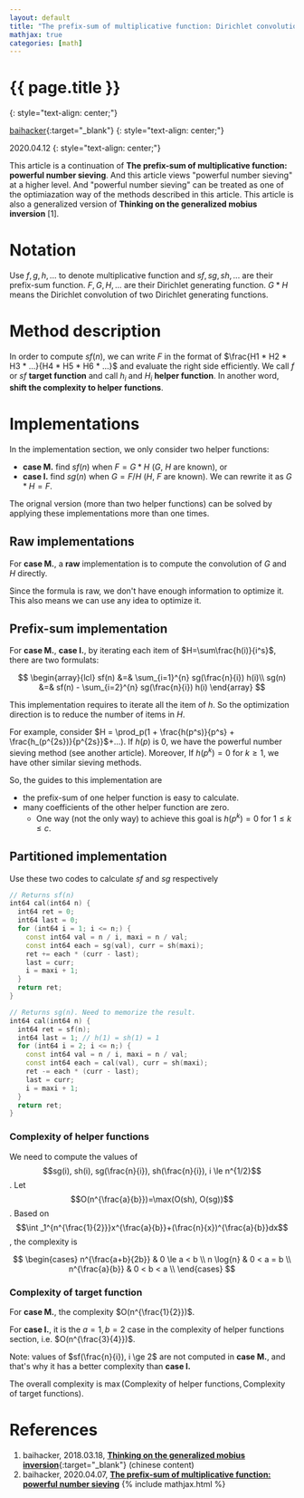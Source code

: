 ```yaml
---
layout: default
title: "The prefix-sum of multiplicative function: Dirichlet convolution"
mathjax: true
categories: [math]
---
```


<h1>{{ page.title }}</h1>
{: style="text-align: center;"}

[baihacker](https://github.com/baihacker){:target="_blank"}
{: style="text-align: center;"}

2020.04.12
{: style="text-align: center;"}

This article is a continuation of **The prefix-sum of multiplicative function: powerful number sieving**. And this article views "powerful number sieving" at a higher level. And "powerful number sieving" can be treated as one of the optimiazation way of the methods described in this article. This article is also a generalized version of **Thinking on the generalized mobius inversion** [1].

# Notation
Use $f,g,h,...$ to denote multiplicative function and $sf,sg,sh,...$ are their prefix-sum function. $F,G,H,...$ are their Dirichlet generating function. $G*H$ means the Dirichlet convolution of two Dirichlet generating functions.

# Method description
In order to compute $sf(n)$, we can write $F$ in the format of $\frac{H1 * H2 * H3 * ...}{H4 * H5 * H6 * ...}$ and evaluate the right side efficiently. We call $f$ or $sf$ **target function** and call $h_i$ and $H_i$ **helper function**. In another word, **shift the complexity to helper functions**.

# Implementations
In the implementation section, we only consider two helper functions:
* **case M.** find $sf(n)$ when $F=G*H$ ($G$, $H$ are known), or
* **case I.** find $sg(n)$ when $G=F/H$ ($H$, $F$ are known). We can rewrite it as $G*H=F$.

The orignal version (more than two helper functions) can be solved by applying these implementations more than one times.

## **Raw** implementations
For **case M.**, a **raw** implementation is to compute the convolution of $G$ and $H$ directly.

Since the formula is raw, we don't have enough information to optimize it. This also means we can use any idea to optimize it.

## **Prefix-sum** implementation
For **case M.**, **case I.**, by iterating each item of $H=\sum\frac{h(i)}{i^s}$, there are two formulats:

$$
\begin{array}{lcl}
sf(n) &=& \sum_{i=1}^{n} sg(\frac{n}{i}) h(i)\\
sg(n) &=& sf(n) - \sum_{i=2}^{n} sg(\frac{n}{i}) h(i)
\end{array}
$$

This implementation requires to iterate all the item of $h$. So the optimization direction is to reduce the number of items in $H$. 

For example, consider $H = \prod_p(1 + \frac{h(p^s)}{p^s} + \frac{h_(p^{2s})}{p^{2s}}$+...). If $h(p)$ is $0$, we have the powerful number sieving method (see another article). Moreover, If $h(p^k) = 0$ for $k \ge 1$, we have other similar sieving methods.

So, the guides to this implementation are
* the prefix-sum of one helper function is easy to calculate.
* many coefficients of the other helper function are zero.
  * One way (not the only way) to achieve this goal is $h(p^k) = 0$ for $1 \le k \le c$.

## **Partitioned** implementation
Use these two codes to calculate $sf$ and $sg$ respectively

```cpp
// Returns sf(n)
int64 cal(int64 n) {
  int64 ret = 0;
  int64 last = 0;
  for (int64 i = 1; i <= n;) {
    const int64 val = n / i, maxi = n / val;
    const int64 each = sg(val), curr = sh(maxi);
    ret += each * (curr - last);
    last = curr;
    i = maxi + 1;
  }
  return ret;
}
```

```cpp
// Returns sg(n). Need to memorize the result.
int64 cal(int64 n) {
  int64 ret = sf(n);
  int64 last = 1; // h(1) = sh(1) = 1
  for (int64 i = 2; i <= n;) {
    const int64 val = n / i, maxi = n / val;
    const int64 each = cal(val), curr = sh(maxi);
    ret -= each * (curr - last);
    last = curr;
    i = maxi + 1;
  }
  return ret;
}
```

### Complexity of helper functions
We need to compute the values of $$sg(i), sh(i), sg(\frac{n}{i}), sh(\frac{n}{i}), i \le n^{1/2}$$. Let $$O(n^{\frac{a}{b}})=\max(O(sh), O(sg))$$. Based on $$\int _1^{n^{\frac{1}{2}}}x^{\frac{a}{b}}+(\frac{n}{x})^{\frac{a}{b}}dx$$, the complexity is 

$$
\begin{cases}
n^{\frac{a+b}{2b}} & 0 \le a < b \\
n \log{n} & 0 < a = b \\
n^{\frac{a}{b}} & 0 < b < a \\
\end{cases}
$$

### Complexity of target function
For **case M.**, the complexity $O(n^{\frac{1}{2}})$.

For **case I.**, it is the $a=1,b=2$ case in the complexity of helper functions section, i.e. $O(n^{\frac{3}{4}})$.

Note: values of $sf(\frac{n}{i}), i \ge 2$ are not computed in **case M.**, and that's why it has a better complexity than **case I.**

The overall complexity is $\max(\text{Complexity of helper functions}, \text{Complexity of target functions})$.

# References
1. baihacker, 2018.03.18, [**Thinking on the generalized mobius inversion**](https://blog.csdn.net/baihacker/article/details/79597472){:target="_blank"} (chinese content)
2. baihacker, 2020.04.07, [**The prefix-sum of multiplicative function: powerful number sieving**](http://baihacker.github.io/main/)
{% include mathjax.html %}
